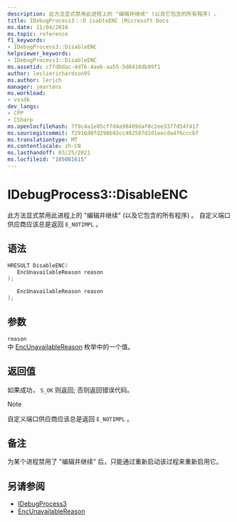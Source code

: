 ```yaml
---
description: 此方法显式禁用此进程上的 "编辑并继续" (以及它包含的所有程序) 。
title: IDebugProcess3：:D isableENC |Microsoft Docs
ms.date: 11/04/2016
ms.topic: reference
f1_keywords:
- IDebugProcess3::DisableENC
helpviewer_keywords:
- IDebugProcess3::DisableENC
ms.assetid: cffdbdac-4d76-4aeb-aa55-5d0410db99f1
author: leslierichardson95
ms.author: lerich
manager: jmartens
ms.workload:
- vssdk
dev_langs:
- CPP
- CSharp
ms.openlocfilehash: 7f9c4a1e05cf7d4a98489daf0c2ee3377d54f417
ms.sourcegitcommit: f2916d8fd296b92cc402597d1d1eecda4f6cccbf
ms.translationtype: MT
ms.contentlocale: zh-CN
ms.lasthandoff: 03/25/2021
ms.locfileid: "105081615"
---
```

# <a name="idebugprocess3disableenc"></a>IDebugProcess3::DisableENC
此方法显式禁用此进程上的 "编辑并继续" (以及它包含的所有程序) 。 自定义端口供应商应该总是返回 `E_NOTIMPL` 。

## <a name="syntax"></a>语法

```cpp
HRESULT DisableENC(
   EncUnavailableReason reason
);
```

```csharp
   EncUnavailableReason reason
);
```

## <a name="parameters"></a>参数
`reason`\
中 [EncUnavailableReason](../../../extensibility/debugger/reference/encunavailablereason.md) 枚举中的一个值。

## <a name="return-value"></a>返回值
 如果成功， `S_OK` 则返回; 否则返回错误代码。

> [!NOTE]
> 自定义端口供应商应该总是返回 `E_NOTIMPL` 。

## <a name="remarks"></a>备注
 为某个进程禁用了 "编辑并继续" 后，只能通过重新启动该过程来重新启用它。

## <a name="see-also"></a>另请参阅
- [IDebugProcess3](../../../extensibility/debugger/reference/idebugprocess3.md)
- [EncUnavailableReason](../../../extensibility/debugger/reference/encunavailablereason.md)

